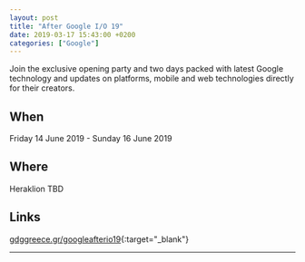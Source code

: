 ```yaml
---
layout: post
title: "After Google I/O 19"
date: 2019-03-17 15:43:00 +0200
categories: ["Google"]
---
```


Join the exclusive opening party and two days packed with latest Google technology and updates on platforms, mobile and web technologies directly for their creators.

## When
Friday 14 June 2019 - Sunday 16 June 2019

## Where
Heraklion TBD

## Links
[gdggreece.gr/googleafterio19](https://gdggreece.gr/googleafterio19/){:target="_blank"}

---
